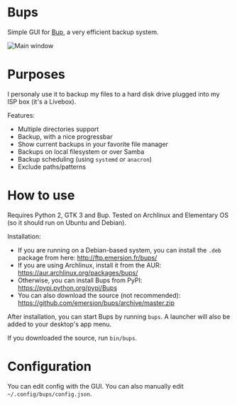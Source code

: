Bups
====

Simple GUI for [Bup](https://github.com/bup/bup), a very efficient backup system.

![Main window](https://cloud.githubusercontent.com/assets/506932/8412281/2b916e6e-1e89-11e5-9b78-dbb6c55367de.png)

# Purposes

I personaly use it to backup my files to a hard disk drive plugged into my ISP box (it's a Livebox).

Features:
* Multiple directories support
* Backup, with a nice progressbar
* Show current backups in your favorite file manager
* Backups on local filesystem or over Samba
* Backup scheduling (using `systemd` or `anacron`)
* Exclude paths/patterns

# How to use

Requires Python 2, GTK 3 and Bup. Tested on Archlinux and Elementary OS (so it should run on Ubuntu and Debian).

Installation:
* If you are running on a Debian-based system, you can install the `.deb` package from here: http://ftp.emersion.fr/bups/
* If you are using Archlinux, install it from the AUR: https://aur.archlinux.org/packages/bups/
* Otherwise, you can install Bups from PyPI: https://pypi.python.org/pypi/Bups
* You can also download the source (not recommended): https://github.com/emersion/bups/archive/master.zip

After installation, you can start Bups by running `bups`. A launcher will also be added to your desktop's app menu.

If you downloaded the source, run `bin/bups`.

# Configuration

You can edit config with the GUI. You can also manually edit `~/.config/bups/config.json`.
